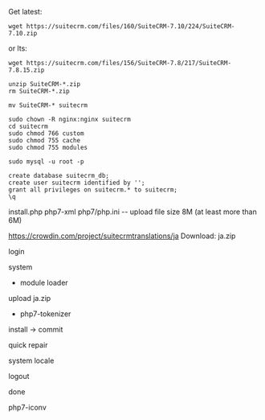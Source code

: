 
Get latest:

`wget https://suitecrm.com/files/160/SuiteCRM-7.10/224/SuiteCRM-7.10.zip`

or lts:

`wget https://suitecrm.com/files/156/SuiteCRM-7.8/217/SuiteCRM-7.8.15.zip`

```
unzip SuiteCRM-*.zip
rm SuiteCRM-*.zip

mv SuiteCRM-* suitecrm
```

```
sudo chown -R nginx:nginx suitecrm
cd suitecrm
sudo chmod 766 custom
sudo chmod 755 cache
sudo chmod 755 modules
```

`sudo mysql -u root -p`

```
create database suitecrm_db;
create user suitecrm identified by '';
grant all privileges on suitecrm.* to suitecrm;
\q
```

install.php
php7-xml
php7/php.ini -- upload file size 8M (at least more than 6M)

https://crowdin.com/project/suitecrmtranslations/ja
Download: ja.zip

login

system
- module loader

upload ja.zip

* php7-tokenizer

install -> commit

quick repair

system locale

logout

done

php7-iconv
